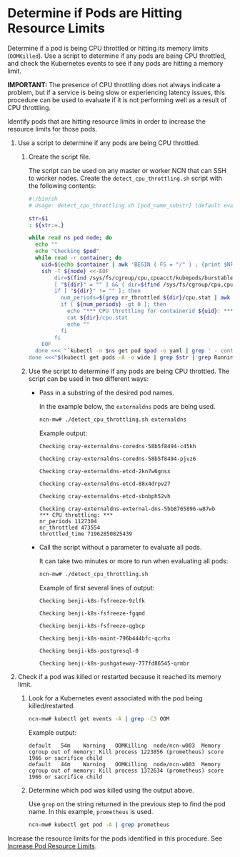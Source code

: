 # Determine if Pods are Hitting Resource Limits

Determine if a pod is being CPU throttled or hitting its memory limits \(`OOMKilled`\).
Use a script to determine if any pods are being CPU throttled, and check the Kubernetes events to see if any pods are hitting a memory limit.

**IMPORTANT:** The presence of CPU throttling does not always indicate a problem, but if a service is being slow or experiencing
latency issues, this procedure can be used to evaluate if it is not performing well as a result of CPU throttling.

Identify pods that are hitting resource limits in order to increase the resource limits for those pods.

1. Use a script to determine if any pods are being CPU throttled.

    1. Create the script file.

        The script can be used on any master or worker NCN that can SSH to worker nodes.
        Create the `detect_cpu_throttling.sh` script with the following contents:

        ```bash
        #!/bin/sh
        # Usage: detect_cpu_throttling.sh [pod_name_substr] (default evaluates all pods)

        str=$1
        : ${str:=.}

        while read ns pod node; do
          echo ""
          echo "Checking $pod"
          while read -r container; do
            uid=$(echo $container | awk 'BEGIN { FS = "/" } ; {print $NF}')
            ssh -T ${node} <<-EOF
                dir=$(find /sys/fs/cgroup/cpu,cpuacct/kubepods/burstable -name *${uid}* 2>/dev/null)
                [ "${dir}" = "" ] && { dir=$(find /sys/fs/cgroup/cpu,cpuacct/system.slice/containerd.service -name *${uid}* 2>/dev/null); }
                if [ "${dir}" != "" ]; then
                  num_periods=$(grep nr_throttled ${dir}/cpu.stat | awk '{print $NF}')
                  if [ ${num_periods} -gt 0 ]; then
                    echo "*** CPU throttling for containerid ${uid}: ***"
                    cat ${dir}/cpu.stat
                    echo ""
                  fi
                fi
            EOF
          done <<< "`kubectl -n $ns get pod $pod -o yaml | grep ' - containerID'`"
        done <<<"$(kubectl get pods -A -o wide | grep $str | grep Running | awk '{print $1 " " $2 " " $8}')"
        ```

    1. Use the script to determine if any pods are being CPU throttled. The script can be used in two different ways:

        - Pass in a substring of the desired pod names.

            In the example below, the `externaldns` pods are being used.

            ```bash
            ncn-mw# ./detect_cpu_throttling.sh externaldns
            ```

            Example output:

            ```text
            Checking cray-externaldns-coredns-58b5f8494-c45kh

            Checking cray-externaldns-coredns-58b5f8494-pjvz6

            Checking cray-externaldns-etcd-2kn7w6gnsx

            Checking cray-externaldns-etcd-88x4drpv27

            Checking cray-externaldns-etcd-sbnbph52vh

            Checking cray-externaldns-external-dns-5bb8765896-w87wb
            *** CPU throttling: ***
            nr_periods 1127304
            nr_throttled 473554
            throttled_time 71962850825439
            ```

        - Call the script without a parameter to evaluate all pods.

            It can take two minutes or more to run when evaluating all pods:

            ```bash
            ncn-mw# ./detect_cpu_throttling.sh
            ```

            Example of first several lines of output:

            ```text
            Checking benji-k8s-fsfreeze-9zlfk

            Checking benji-k8s-fsfreeze-fgqmd

            Checking benji-k8s-fsfreeze-qgbcp

            Checking benji-k8s-maint-796b444bfc-qcrhx

            Checking benji-k8s-postgresql-0

            Checking benji-k8s-pushgateway-777fd86545-qrmbr
            ```

1. Check if a pod was killed or restarted because it reached its memory limit.

    1. Look for a Kubernetes event associated with the pod being killed/restarted.

        ```bash
        ncn-mw# kubectl get events -A | grep -C3 OOM
        ```

        Example output:

        ```text
        default   54m    Warning   OOMKilling  node/ncn-w003  Memory cgroup out of memory: Kill process 1223856 (prometheus) score 1966 or sacrifice child
        default   44m    Warning   OOMKilling  node/ncn-w003  Memory cgroup out of memory: Kill process 1372634 (prometheus) score 1966 or sacrifice child
        ```

    1. Determine which pod was killed using the output above.

        Use `grep` on the string returned in the previous step to find the pod name. In this example, `prometheus` is used.

        ```bash
        ncn-mw# kubectl get pod -A | grep prometheus
        ```

Increase the resource limits for the pods identified in this procedure. See [Increase Pod Resource Limits](Increase_Pod_Resource_Limits.md).
